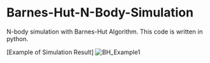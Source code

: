 # Barnes-Hut-N-Body-Simulation
N-body simulation with Barnes-Hut Algorithm. This code is written in python.

[Example of Simulation Result]
![BH_Example1](https://github.com/user-attachments/assets/352784be-9961-44d9-a91a-fad1b7d4cee4)
